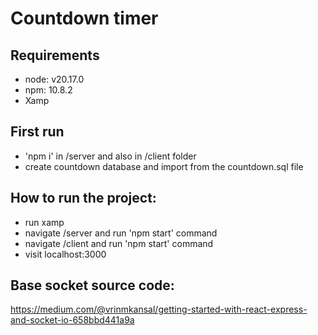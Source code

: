 # Countdown timer

## Requirements
- node: v20.17.0
- npm: 10.8.2
- Xamp

## First run

- 'npm i' in /server and also in /client folder
- create countdown database and import from the countdown.sql file

## How to run the project:

- run xamp
- navigate /server and run 'npm start' command
- navigate /client and run 'npm start' command
- visit localhost:3000

## Base socket source code:

https://medium.com/@vrinmkansal/getting-started-with-react-express-and-socket-io-658bbd441a9a